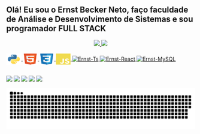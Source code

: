 ## Olá! Eu sou o Ernst Becker Neto, faço faculdade de Análise e Desenvolvimento de Sistemas e sou programador FULL STACK
<div align="center">
  <a href="https://github.com/ernstbeckerneto">
  <img height="150em" src="https://github-readme-stats.vercel.app/api?username=ernstbeckerneto&show_icons=true&theme=gotham&include_all_commits=true&count_private=true"/>
  <img height="150em" src="https://github-readme-stats.vercel.app/api/top-langs/?username=ernstbeckerneto&layout=compact&langs_count=4&theme=gotham"/>
</div>

<div style="display: inline_block"><br>
  <img align="center" alt="Ernst-Py" height="30" width="40" src="https://raw.githubusercontent.com/devicons/devicon/master/icons/python/python-original.svg">

  <img align="center" alt="Ernst-HTML" height="30" width="40" src="https://raw.githubusercontent.com/devicons/devicon/master/icons/html5/html5-original.svg">

  <img align="center" alt="Ernst-CSS" height="30" width="40" src="https://raw.githubusercontent.com/devicons/devicon/master/icons/css3/css3-original.svg">

  <img align="center" alt="Ernst-Js" height="30" width="40" src="https://raw.githubusercontent.com/devicons/devicon/master/icons/javascript/javascript-plain.svg">

  <img align="center" alt="Ernst-Ts" height="30" width="40" src="https://cdn.jsdelivr.net/gh/devicons/devicon/icons/typescript/typescript-original.svg">
  
  <img align="center" alt="Ernst-React" height="30" width="40" src="https://cdn.jsdelivr.net/gh/devicons/devicon/icons/react/react-original.svg">
  
  <img align="center" alt="Ernst-MySQL" height="60" width="70" src="https://cdn.jsdelivr.net/gh/devicons/devicon/icons/mysql/mysql-original-wordmark.svg">
  
</div>
  
  ##

<div> 
  <a href="https://www.youtube.com/channel/UCVqOAIhGFiG-eJljsq1ELLw" target="_blank"><img src="https://img.shields.io/badge/YouTube-FF0000?style=for-the-badge&logo=youtube&logoColor=white" target="_blank"></a>
  <a href="https://instagram.com/ernst_becker_neto/" target="_blank"><img src="https://img.shields.io/badge/-Instagram-%23E4405F?style=for-the-badge&logo=instagram&logoColor=white" target="_blank"></a>
  <a href="https://twitter.com/ErnstBeckerNeto" target="_blank"><img src="https://img.shields.io/badge/Twitter-1DA1F2?style=for-the-badge&logo=twitter&logoColor=white" target="_blank"></a>
  <a href="https://www.twitch.tv/TheZorgoth" target="_blank"><img src="https://img.shields.io/badge/Twitch-9146FF?style=for-the-badge&logo=twitch&logoColor=white" target="_blank"></a>
  <a href = "mailto:ernst.becker.neto@gmail.com"><img src="https://img.shields.io/badge/-Gmail-%23333?style=for-the-badge&logo=gmail&logoColor=white" target="_blank"></a>
</div>

![Snake animation](https://github.com/ernstbeckerneto/ernstbeckerneto/blob/output/github-contribution-grid-snake.svg)
 
